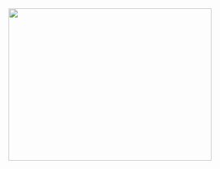 <img src="https://i.pinimg.com/originals/99/7a/7d/997a7dd7d5c4ddeb6d371d30d4155873.gif" width="400" height="300">
